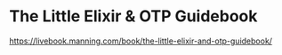 # The Little Elixir & OTP Guidebook

<https://livebook.manning.com/book/the-little-elixir-and-otp-guidebook/>
